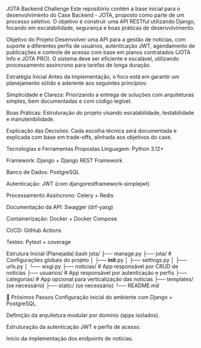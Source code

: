 JOTA Backend Challenge
Este repositório contém a base inicial para o desenvolvimento do Case Backend - JOTA, proposto como parte de um processo seletivo. O objetivo é construir uma API RESTful utilizando Django, focando em escalabilidade, segurança e boas práticas de desenvolvimento.

Objetivo do Projeto
Desenvolver uma API para a gestão de notícias, com suporte a diferentes perfis de usuários, autenticação JWT, agendamento de publicações e controle de acesso com base em planos contratados (JOTA Info e JOTA PRO). O sistema deve ser eficiente e escalável, utilizando processamento assíncrono para tarefas de longa duração.

Estratégia Inicial
Antes da implementação, o foco está em garantir um planejamento sólido e aderente aos seguintes princípios:

Simplicidade e Clareza: Priorizando a entrega de soluções com arquiteturas simples, bem documentadas e com código legível.

Boas Práticas: Estruturação do projeto visando escalabilidade, testabilidade e manutenibilidade.

Explicação das Decisões: Cada escolha técnica será documentada e explicada com base em trade-offs, alinhada aos objetivos do case.

Tecnologias e Ferramentas Propostas
Linguagem: Python 3.12+

Framework: Django + Django REST Framework

Banco de Dados: PostgreSQL

Autenticação: JWT (com djangorestframework-simplejwt)

Processamento Assíncrono: Celery + Redis

Documentação da API: Swagger (drf-yasg)

Containerização: Docker + Docker Compose

CI/CD: GitHub Actions

Testes: Pytest + coverage

Estrutura Inicial (Planejada)
bash
jota/
├── manage.py
├── jota/                      # Configurações globais do projeto
│   ├── __init__.py
│   ├── settings.py
│   ├── urls.py
│   └── wsgi.py
├── noticias/                  # App responsável por CRUD de notícias
├── usuarios/                  # App responsável por autenticação e perfis
├── categorias/                # App opcional para verticalização das notícias
├── templates/ (se necessário)
├── static/ (se necessário)
└── README.md

📌 Próximos Passos
Configuração inicial do ambiente com Django + PostgreSQL.

Definição da arquitetura modular por domínio (apps isolados).

Estruturação da autenticação JWT e perfis de acesso.

Início da implementação dos endpoints de notícias.

